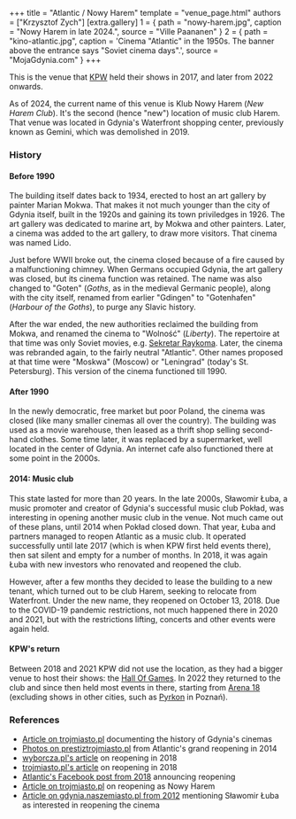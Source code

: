 +++
title = "Atlantic / Nowy Harem"
template = "venue_page.html"
authors = ["Krzysztof Zych"]
[extra.gallery]
1 = { path = "nowy-harem.jpg", caption = "Nowy Harem in late 2024.", source = "Ville Paananen" }
2 = { path = "kino-atlantic.jpg", caption = 'Cinema "Atlantic" in the 1950s. The banner above the entrance says "Soviet cinema days".', source = "MojaGdynia.com" }
+++

This is the venue that [KPW](@/o/kpw.md) held their shows in 2017, and later from 2022 onwards.

As of 2024, the current name of this venue is Klub Nowy Harem (_New Harem Club_). It's the second (hence "new") location of music club Harem. That venue was located in Gdynia's Waterfront shopping center, previously known as Gemini, which was demolished in 2019.

### History

#### Before 1990

The building itself dates back to 1934, erected to host an art gallery by painter Marian Mokwa. That makes it not much younger than the city of Gdynia itself, built in the 1920s and gaining its town priviledges in 1926. The art gallery was dedicated to marine art, by Mokwa and other painters. Later, a cinema was added to the art gallery, to draw more visitors. That cinema was named Lido.

Just before WWII broke out, the cinema closed because of a fire caused by a malfunctioning chimney. When Germans occupied Gdynia, the art gallery was closed, but its cinema function was retained. The name was also changed to "Goten" (_Goths_, as in the medieval Germanic people), along with the city itself, renamed from earlier "Gdingen" to "Gotenhafen" (_Harbour of the Goths_), to purge any Slavic history.

After the war ended, the new authorities reclaimed the building from Mokwa, and renamed the cinema to "Wolność" (_Liberty_). The repertoire at that time was only Soviet movies, e.g. [Sekretar Raykoma][sekretar-raykoma]. Later, the cinema was rebranded again, to the fairly neutral "Atlantic". Other names proposed at that time were "Moskwa" (Moscow) or "Leningrad" (today's St. Petersburg). This version of the cinema functioned till 1990.

#### After 1990

In the newly democratic, free market but poor Poland, the cinema was closed (like many smaller cinemas all over the country). The building was used as a movie warehouse, then leased as a thrift shop selling second-hand clothes. Some time later, it was replaced by a supermarket, well located in the center of Gdynia. An internet cafe also functioned there at some point in the 2000s.

#### 2014: Music club

This state lasted for more than 20 years. In the late 2000s, Sławomir Łuba, a music promoter and creator of Gdynia's successful music club Pokład, was interesting in opening another music club in the venue. Not much came out of these plans, until 2014 when Pokład closed down. That year, Łuba and partners managed to reopen Atlantic as a music club. It operated successfully until late 2017 (which is when KPW first held events there), then sat silent and empty for a number of months. In 2018, it was again Łuba with new investors who renovated and reopened the club.

However, after a few months they decided to lease the building to a new tenant, which turned out to be club Harem, seeking to relocate from Waterfront. Under the new name, they reopened on October 13, 2018. Due to the COVID-19 pandemic restrictions, not much happened there in 2020 and 2021, but with the restrictions lifting, concerts and other events were again held.

#### KPW's return

Between 2018 and 2021 KPW did not use the location, as they had a bigger venue to host their shows: the [Hall Of Games](@/v/gdynia-sports-center.md). In 2022 they returned to the club and since then held most events in there, starting from [Arena 18](@/e/kpw/2022-03-18-kpw-arena-18.md)
(excluding shows in other cities, such as [Pyrkon](@/e/kpw/2022-06-18-kpw-pyrkon-2022.md) in Poznań).

### References

* [Article on trojmiasto.pl](https://historia.trojmiasto.pl/Zamienili-kino-na-silownie-wiec-sztangi-sie-staczaly-Historia-powojennych-kin-w-Gdyni-n170697.html) documenting the history of Gdynia's cinemas
* [Photos on prestiztrojmiasto.pl](https://prestiztrojmiasto.pl/kronika-prestizowa/46/atlantic-powrocil) from Atlantic's grand reopening in 2014
* [wyborcza.pl's article](https://trojmiasto.wyborcza.pl/trojmiasto/7,35611,23026490,klub-atlantic-w-gdyni-wznawia-dzialalnosc-nowy-wlasciciel.html) on reopening in 2018
* [trojmiasto.pl's article](https://rozrywka.trojmiasto.pl/Klub-Atlantic-zostanie-ponownie-otwarty-n120854.html) on reopening in 2018
* [Atlantic's Facebook post from 2018](https://www.facebook.com/atlanticgdynia/posts/924514917673480) announcing reopening
* [Article on trojmiasto.pl](https://rozrywka.trojmiasto.pl/Klub-klub-w-Gdyni-Nowy-Harem-w-miejscu-Atlantika-n127282.html) on reopening as Nowy Harem
* [Article on gdynia.naszemiasto.pl from 2012](https://gdynia.naszemiasto.pl/stare-kina-w-gdyni-kino-atlantic-i-goplana/ar/c13-1301275) mentioning Sławomir Łuba as interested in reopening the cinema

[sekretar-raykoma]: https://www.imdb.com/title/tt0035304/
